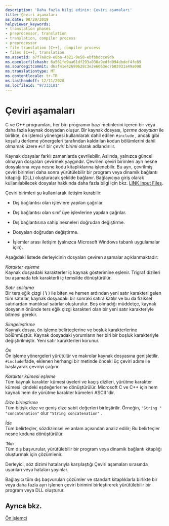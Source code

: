 ```yaml
---
description: 'Daha fazla bilgi edinin: Çeviri aşamaları'
title: Çeviri aşamaları
ms.date: 08/29/2019
helpviewer_keywords:
- translation phases
- preprocessor, translation
- translation, compiler process
- preprocessor
- file translation [C++], compiler process
- files [C++], translation
ms.assetid: a7f7a8c9-e8ba-4321-9e50-ebfbbdcce9db
ms.openlocfilehash: 6a561fe9aa61df293a038a9edfd094dbdef4fe89
ms.sourcegitcommit: d6af41e42699628c3e2e6063ec7b03931a49a098
ms.translationtype: MT
ms.contentlocale: tr-TR
ms.lasthandoff: 12/11/2020
ms.locfileid: "97333181"
---
```

# <a name="phases-of-translation"></a>Çeviri aşamaları

C ve C++ programları, her biri programın bazı metinlerini içeren bir veya daha fazla kaynak dosyadan oluşur. Bir kaynak dosyası, *içerme dosyaları* ile birlikte, ön işlemci yönergesi kullanılarak dahil edilen `#include` , ancak gibi koşullu derleme yönergeleri tarafından kaldırılan kodun bölümlerini dahil olmamak üzere `#if` bir *çeviri birimi* olarak adlandırılır.

Kaynak dosyalar farklı zamanlarda çevrilebilir. Aslında, yalnızca güncel olmayan dosyaları çevirmek yaygındır. Çevrilen çeviri birimleri ayrı nesne dosyalarına veya nesne kodu kitaplıklarına işlenebilir. Bu ayrı, çevrilmiş çeviri birimleri daha sonra yürütülebilir bir program veya dinamik bağlantı kitaplığı (DLL) oluşturacak şekilde bağlanır. Bağlayıcıya giriş olarak kullanılabilecek dosyalar hakkında daha fazla bilgi için bkz. [LINK Input Files](../build/reference/link-input-files.md).

Çeviri birimleri şu kullanılarak iletişim kurabilir:

- Dış bağlantısı olan işlevlere yapılan çağrılar.

- Dış bağlantısı olan sınıf üye işlevlerine yapılan çağrılar.

- Dış bağlantısına sahip nesneleri doğrudan değiştirme.

- Dosyaları doğrudan değiştirme.

- İşlemler arası iletişim (yalnızca Microsoft Windows tabanlı uygulamalar için).

Aşağıdaki listede derleyicinin dosyaları çeviren aşamalar açıklanmaktadır:

*Karakter eşleme*\
Kaynak dosyadaki karakterler iç kaynak gösterimine eşlenir. Trigraf dizileri bu aşamada tek karakterli iç temsilde dönüştürülür.

*Satır splılama*\
Bir ters eğik çizgi ( **\\** ) ile biten ve hemen ardından yeni satır karakteri gelen tüm satırlar, kaynak dosyadaki bir sonraki satıra katılır ve bu da fiziksel satırlardan mantıksal satırlar oluşturulur. Boş olmadığı müddetçe, kaynak dosyanın önünde ters eğik çizgi karakteri olan bir yeni satır karakteriyle bitmesi gerekir.

*Simgeleştirme*\
Kaynak dosya, ön işleme belirteçlerine ve boşluk karakterlerine bölünmüştür. Kaynak dosyadaki yorumların her biri bir boşluk karakteriyle değiştirilmiştir. Yeni satır karakterleri korunur.

*Ön*\
Ön işleme yönergeleri yürütülür ve makrolar kaynak dosyasına genişletilir. `#include`İfade, eklenen herhangi bir metinde önceki üç çeviri adımı ile başlayarak çeviriyi çağırır.

*Karakter kümesi eşleme*\
Tüm kaynak karakter kümesi üyeleri ve kaçış dizileri, yürütme karakter kümesi içindeki eşdeğerlerine dönüştürülür. Microsoft C ve C++ için hem kaynak hem de yürütme karakter kümeleri ASCII 'dir.

*Dize birleştirme*\
Tüm bitişik dize ve geniş dize sabit değerleri birleştirilir. Örneğin, `"String " "concatenation"` olur `"String concatenation"` .

*İde*\
Tüm belirteçler, sözdizimsel ve anlam açısından analiz edilir; Bu belirteçler nesne koduna dönüştürülür.

*'Nın*\
Tüm dış başvurular, yürütülebilir bir program veya dinamik bağlantı kitaplığı oluşturmak için çözümlenir.

Derleyici, söz dizimi hatalarıyla karşılaştığı Çeviri aşamaları sırasında uyarıları veya hataları yayınlar.

Bağlayıcı tüm dış başvuruları çözümler ve standart kitaplıklarla birlikte bir veya daha fazla ayrı işlenen çeviri birimini birleştirerek yürütülebilir bir program veya DLL oluşturur.

## <a name="see-also"></a>Ayrıca bkz.

[Ön işlemci](../preprocessor/preprocessor.md)
